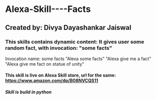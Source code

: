 # Alexa-Skill----Facts
## Created by: Divya Dayashankar Jaiswal

### This skills contains dynamic content: It gives user some random fact, with invocation: "some facts"
Invocation name: some facts
"Alexa some facts"
"Alexa give me a fact"
"Alexa give me fact on statue of unity"

#### This skill is live on Alexa Skill store, url for the same: https://www.amazon.com/dp/B08NVCQS11
##### Skill is build in python
